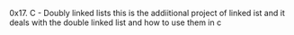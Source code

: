 0x17. C - Doubly linked lists
this is the addiitional project of linked ist and it deals with the double linked list and how to use them in c 
